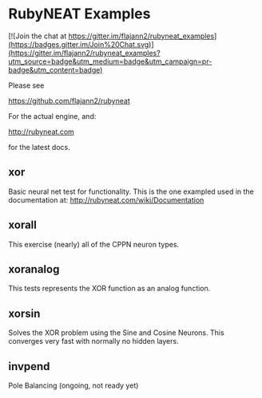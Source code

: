RubyNEAT Examples
=================

[![Join the chat at https://gitter.im/flajann2/rubyneat_examples](https://badges.gitter.im/Join%20Chat.svg)](https://gitter.im/flajann2/rubyneat_examples?utm_source=badge&utm_medium=badge&utm_campaign=pr-badge&utm_content=badge)

Please see

https://github.com/flajann2/rubyneat

For the actual engine, and:

http://rubyneat.com

for the latest docs.



xor
---
Basic neural net test for functionality. This is the one exampled used in the
documentation at: http://rubyneat.com/wiki/Documentation

xorall
------
This exercise (nearly) all of the CPPN neuron types.

xoranalog
---------
This tests represents the XOR function as an analog function.

xorsin
------
Solves the XOR problem using the Sine and Cosine Neurons.
This converges very fast with normally no hidden layers.

invpend
-------
Pole Balancing (ongoing, not ready yet)
